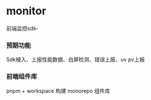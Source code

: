 # monitor
前端监控sdk-


### 预期功能
Sdk植入、上报性能数据、白屏检测、错误上报、uv pv上报

### 前端组件库 
pnpm + workspace 构建 monorepo 组件库
